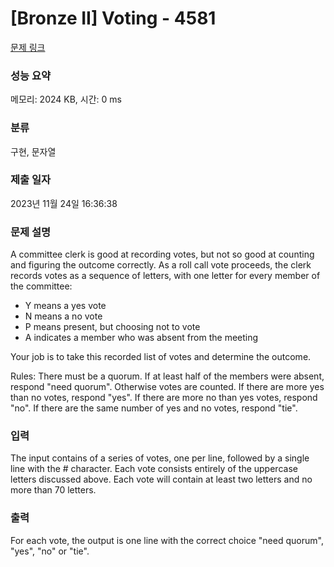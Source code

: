 # [Bronze II] Voting - 4581 

[문제 링크](https://www.acmicpc.net/problem/4581) 

### 성능 요약

메모리: 2024 KB, 시간: 0 ms

### 분류

구현, 문자열

### 제출 일자

2023년 11월 24일 16:36:38

### 문제 설명

<p>A committee clerk is good at recording votes, but not so good at counting and figuring the outcome correctly.  As a roll call vote proceeds, the clerk records votes as a sequence of letters, with one letter for every member of the committee:</p>

<ul>
	<li>Y means a yes vote</li>
	<li>N means a no vote</li>
	<li>P means present, but choosing not to vote</li>
	<li>A indicates a member who was absent from the meeting</li>
</ul>

<p>Your job is to take this recorded list of votes and determine the outcome.</p>

<p>Rules: There must be a quorum.  If at least half of the members were absent, respond "need quorum".  Otherwise votes are counted.   If there are more yes than no votes, respond "yes".   If there are more no than yes votes, respond "no".   If there are the same number of yes and no votes, respond "tie". </p>

### 입력 

 <p>The input contains of a series of votes, one per line, followed by a single line with the # character. Each vote consists entirely of the uppercase letters discussed above. Each vote will contain at least two letters and no more than 70 letters.</p>

### 출력 

 <p>For each vote, the output is one line with the correct choice "need quorum", "yes", "no" or "tie".</p>

